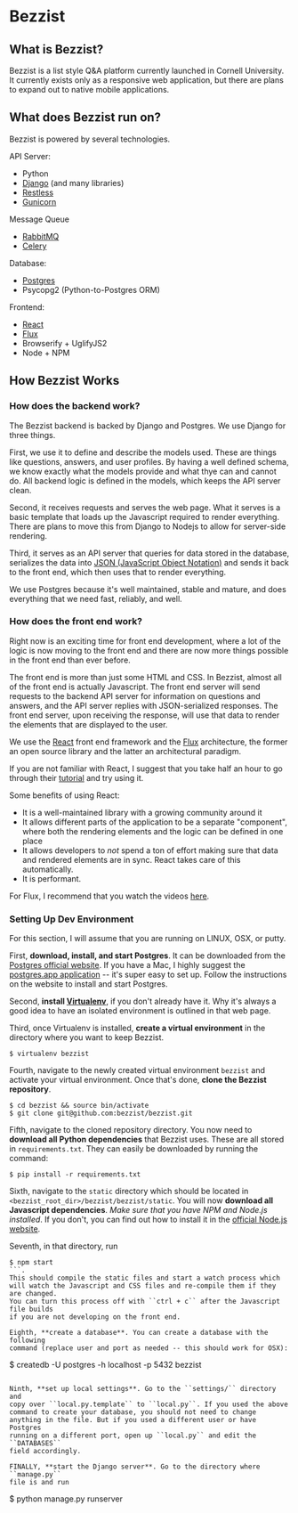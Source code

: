# Bezzist

## What is Bezzist?

Bezzist is a list style Q&A platform currently launched in Cornell University.
It currently exists only as a responsive web application, but there are plans to
expand out to native mobile applications.

## What does Bezzist run on?

Bezzist is powered by several technologies.

API Server:
- Python
- [Django](https://www.djangoproject.com/) (and many libraries)
- [Restless](http://restless.readthedocs.org/en/latest/)
- [Gunicorn](http://gunicorn.org/)

Message Queue
- [RabbitMQ](https://www.rabbitmq.com/)
- [Celery](http://www.celeryproject.org/)

Database:
- [Postgres](http://www.postgresql.org/)
- Psycopg2 (Python-to-Postgres ORM)

Frontend:
- [React](http://facebook.github.io/react/)
- [Flux](http://facebook.github.io/flux/)
- Browserify + UglifyJS2
- Node + NPM

## How Bezzist Works

### How does the backend work?

The Bezzist backend is backed by Django and Postgres. We use Django for three things.

First, we use it to define and describe the models used. These are things like
questions, answers, and user profiles. By having a well defined schema, we know
exactly what the models provide and what thye can and cannot do. All backend logic
is defined in the models, which keeps the API server clean.

Second, it receives requests and serves the web page. What it serves is a basic
template that loads up the Javascript required to render everything. There
are plans to move this from Django to Nodejs to allow for server-side rendering.

Third, it serves as an API server that queries for data stored in the database,
serializes the data into [JSON (JavaScript Object Notation)](http://www.copterlabs.com/blog/json-what-it-is-how-it-works-how-to-use-it/)
and sends it back to the front end, which then uses that to render everything.

We use Postgres because it's well maintained, stable and mature, and does everything
that we need fast, reliably, and well.

### How does the front end work?

Right now is an exciting time for front end development, where a lot of the logic
is now moving to the front end and there are now more things possible in the
front end than ever before.

The front end is more than just some HTML and CSS. In Bezzist, almost all of the
front end is actually Javascript. The front end server will send requests to the 
backend API server for information on questions and answers, and the API server
replies with JSON-serialized responses. The front end server, upon receiving the
response, will use that data to render the elements that are displayed to the user.

We use the [React](http://facebook.github.io/react/) front end framework and the
[Flux](http://facebook.github.io/flux/) architecture, the former an open source
library and the latter an architectural paradigm.

If you are not familiar with React, I suggest that you take half an hour to go
through their [tutorial](http://facebook.github.io/react/docs/tutorial.html)
and try using it.

Some benefits of using React:
- It is a well-maintained library with a growing community around it
- It allows different parts of the application to be a separate "component",
  where both the rendering elements and the logic can be defined in one place
- It allows developers to *not* spend a ton of effort making sure that data
  and rendered elements are in sync. React takes care of this automatically.
- It is performant.

For Flux, I recommend that you watch the videos [here](https://egghead.io/series/react-flux-architecture).

### Setting Up Dev Environment

For this section, I will assume that you are running on LINUX, OSX, or putty.

First, **download, install, and start Postgres**. It can be downloaded from the
[Postgres official website](http://www.postgresql.org). If you have a Mac, I
highly suggest the [postgres.app application](http://www.postgresql.org/download/macosx/)
-- it's super easy to set up. Follow the instructions on the website to
install and start Postgres.

Second, **install [Virtualenv](http://virtualenv.readthedocs.org/)**, if you don't
already have it. Why it's always a good idea to have an isolated environment
is outlined in that web page.

Third, once Virtualenv is installed, **create a virtual environment** in the directory
where you want to keep Bezzist.
```
$ virtualenv bezzist
```

Fourth, navigate to the newly created virtual environment ``bezzist`` and activate
your virtual environment. Once that's done, **clone the Bezzist repository**.
```
$ cd bezzist && source bin/activate
$ git clone git@github.com:bezzist/bezzist.git
```

Fifth, navigate to the cloned repository directory. You now need to **download all
Python dependencies** that Bezzist uses. These are all stored in ``requirements.txt``.
They can easily be downloaded by running the command:
```
$ pip install -r requirements.txt
```

Sixth, navigate to the ``static`` directory which should be located in
``<bezzist_root_dir>/bezzist/bezzist/static``. You will now **download
all Javascript dependencies**. *Make sure that you have NPM and Node.js
installed*. If you don't, you can find out how to install it in the [official
Node.js website](https://nodejs.org/).

Seventh, in that directory, run
```
$ npm start
```.
This should compile the static files and start a watch process which
will watch the Javascript and CSS files and re-compile them if they are changed.
You can turn this process off with ``ctrl + c`` after the Javascript file builds
if you are not developing on the front end.

Eighth, **create a database**. You can create a database with the following
command (replace user and port as needed -- this should work for OSX):
```
$ createdb -U postgres -h localhost -p 5432 bezzist
```

Ninth, **set up local settings**. Go to the ``settings/`` directory and
copy over ``local.py.template`` to ``local.py``. If you used the above
command to create your database, you should not need to change
anything in the file. But if you used a different user or have Postgres
running on a different port, open up ``local.py`` and edit the ``DATABASES``
field accordingly.

FINALLY, **start the Django server**. Go to the directory where ``manage.py``
file is and run
```
$ python manage.py runserver <PORT NUMBER>
```
